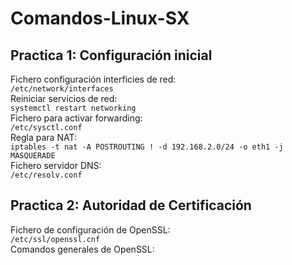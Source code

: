 # Comandos-Linux-SX
## Practica 1: Configuración inicial    
Fichero configuración interficies de red:  
`/etc/network/interfaces`    
Reiniciar servicios de red:  
`systemctl restart networking`  
Fichero para activar forwarding:  
`/etc/sysctl.conf`  
Regla para NAT:  
`iptables -t nat -A POSTROUTING ! -d 192.168.2.0/24 -o eth1 -j MASQUERADE`   
Fichero servidor DNS:   
`/etc/resolv.conf`  
## Practica 2: Autoridad de Certificación  
Fichero de configuración de OpenSSL:  
`/etc/ssl/openssl.cnf`  
Comandos generales de OpenSSL:  



